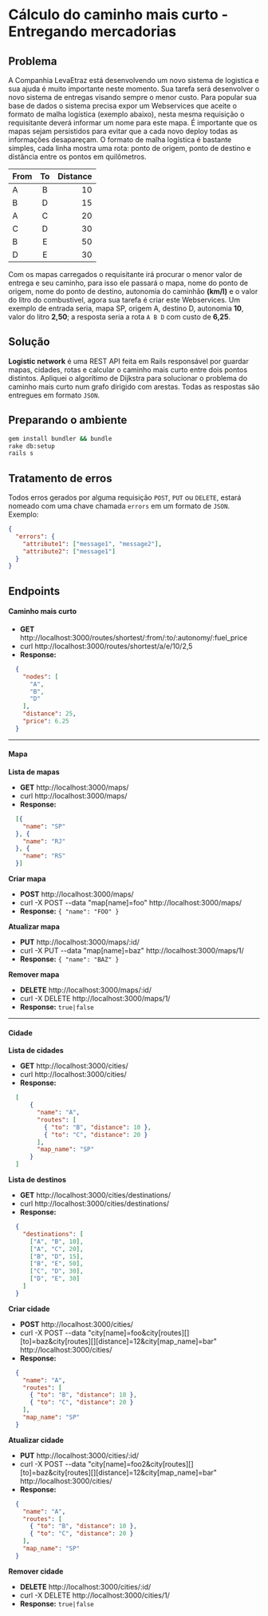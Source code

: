 # Cálculo do caminho mais curto - Entregando mercadorias

## Problema

A Companhia LevaEtraz está desenvolvendo um novo sistema de logistica e sua ajuda é muito importante neste momento. Sua tarefa será desenvolver o novo sistema de entregas visando sempre o menor custo. Para popular sua base de dados o sistema precisa expor um Webservices que aceite o formato de malha logística (exemplo abaixo), nesta mesma requisição o requisitante deverá informar um nome para este mapa. É importante que os mapas sejam persistidos para evitar que a cada novo deploy todas as informações desapareçam. O formato de malha logística é bastante simples, cada linha mostra uma rota: ponto de origem, ponto de destino e distância entre os pontos em quilômetros.

| From          | To            | Distance   |
| ------------- |:-------------:| ----------:|
| A             | B             | 10         |
| B             | D             | 15         |
| A             | C             | 20         |
| C             | D             | 30         |
| B             | E             | 50         |
| D             | E             | 30         |

Com os mapas carregados o requisitante irá procurar o menor valor de entrega e seu caminho, para isso ele passará o mapa, nome do ponto de origem, nome do ponto de destino, autonomia do caminhão **(km/l)** e o valor do litro do combustivel, agora sua tarefa é criar este Webservices. Um exemplo de entrada seria, mapa SP, origem A, destino D, autonomia **10**, valor do litro **2,50**; a resposta seria a rota `A B D` com custo de **6,25**.

## Solução

**Logistic network** é uma REST API feita em Rails responsável por guardar mapas, cidades, rotas e calcular o caminho mais curto entre dois pontos distintos.
Apliquei o algorítimo de Dijkstra para solucionar o problema do caminho mais curto num grafo dirigido com arestas.
Todas as respostas são entregues em formato `JSON`.

## Preparando o ambiente

````bash
gem install bundler && bundle
rake db:setup
rails s
````

## Tratamento de erros

Todos erros gerados por alguma requisição `POST`, `PUT` ou `DELETE`, estará nomeado com uma chave chamada `errors` em um formato de `JSON`. Exemplo:

```json
{
  "errors": { 
    "attribute1": ["message1", "message2"],
    "attribute2": ["message1"]
  }
}
```

## Endpoints

#### Caminho mais curto

  - **GET** http://localhost:3000/routes/shortest/:from/:to/:autonomy/:fuel_price  
  - curl http://localhost:3000/routes/shortest/a/e/10/2,5
  - **Response:**
  
  ```json
    {
      "nodes": [
        "A",
        "B",
        "D"
      ],
      "distance": 25,
      "price": 6.25
    }
  ```

---

#### Mapa

**Lista de mapas**

  - **GET** http://localhost:3000/maps/  
  - curl http://localhost:3000/maps/
  - **Response:**
  
  ```json
    [{
      "name": "SP"
    }, {
      "name": "RJ"
    }, {
      "name": "RS"
    }]
  ```

**Criar mapa**

  - **POST** http://localhost:3000/maps/  
  - curl -X POST --data "map[name]=foo" http://localhost:3000/maps/
  - **Response:** `{ "name": "FOO" }`

**Atualizar mapa**

  - **PUT** http://localhost:3000/maps/:id/  
  - curl -X PUT --data "map[name]=baz" http://localhost:3000/maps/1/
  - **Response:** `{ "name": "BAZ" }`

**Remover mapa**

  - **DELETE** http://localhost:3000/maps/:id/
  - curl -X DELETE http://localhost:3000/maps/1/
  - **Response:** `true|false` 

---

#### Cidade

**Lista de cidades**

  - **GET** http://localhost:3000/cities/  
  - curl http://localhost:3000/cities/
  - **Response:**
  
  ```json
    [
        {
          "name": "A",
          "routes": [
            { "to": "B", "distance": 10 },
            { "to": "C", "distance": 20 }
          ],
          "map_name": "SP"
        }
    ]
  ```

**Lista de destinos**

  - **GET** http://localhost:3000/cities/destinations/ 
  - curl http://localhost:3000/cities/destinations/
  - **Response:**
  
  ```json
    {
      "destinations": [
        ["A", "B", 10],
        ["A", "C", 20],
        ["B", "D", 15],
        ["B", "E", 50],
        ["C", "D", 30],
        ["D", "E", 30]
      ]
    }
  ```


**Criar cidade**

  - **POST** http://localhost:3000/cities/  
  - curl -X POST --data "city[name]=foo&city[routes][][to]=baz&city[routes][][distance]=12&city[map_name]=bar" http://localhost:3000/cities/
  - **Response:** 
  
  ```json
    {
      "name": "A",
      "routes": [
        { "to": "B", "distance": 10 },
        { "to": "C", "distance": 20 }
      ],
      "map_name": "SP"
    }
  ```

**Atualizar cidade**

  - **PUT** http://localhost:3000/cities/:id/  
  - curl -X POST --data "city[name]=foo2&city[routes][][to]=baz&city[routes][][distance]=12&city[map_name]=bar" http://localhost:3000/cities/
  - **Response:** 

  ```json
    {
      "name": "A",
      "routes": [
        { "to": "B", "distance": 10 },
        { "to": "C", "distance": 20 }
      ],
      "map_name": "SP"
    }
  ```

**Remover cidade**

  - **DELETE** http://localhost:3000/cities/:id/
  - curl -X DELETE http://localhost:3000/cities/1/
  - **Response:** `true|false` 